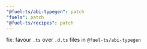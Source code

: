 ```yaml
---
"@fuel-ts/abi-typegen": patch
"fuels": patch
"@fuel-ts/recipes": patch
---
```


fix: favour `.ts` over `.d.ts` files in `@fuel-ts/abi-typegen`

